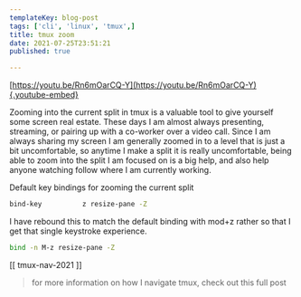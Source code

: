 ```yaml
---
templateKey: blog-post
tags: ['cli', 'linux', 'tmux',]
title: tmux zoom
date: 2021-07-25T23:51:21
published: true

---
```


[https://youtu.be/Rn6mOarCQ-Y](https://youtu.be/Rn6mOarCQ-Y){.youtube-embed}

Zooming into the current split in tmux is a valuable tool to give yourself some
screen real estate.  These days I am almost always presenting, streaming, or
pairing up with a co-worker over a video call.  Since I am always sharing my
screen I am generally zoomed in to a level that is just a bit uncomfortable, so
anytime I make a split it is really uncomfortable, being able to zoom into the
split I am focused on is a big help, and also help anyone watching follow where
I am currently working.

Default key bindings for zooming the current split

``` bash
bind-key          z resize-pane -Z
```

I have rebound this to match the default binding with mod+z rather so that I
get that single keystroke experience.

``` bash
bind -n M-z resize-pane -Z
```

[[ tmux-nav-2021 ]]

> for more information on how I navigate tmux, check out this full post
